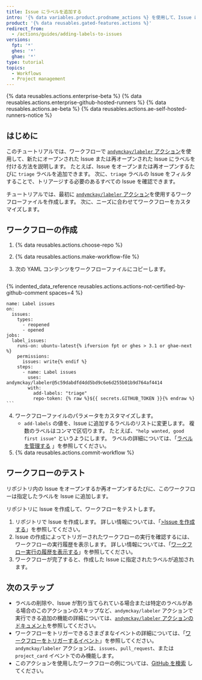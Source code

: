 ```yaml
---
title: Issue にラベルを追加する
intro: '{% data variables.product.prodname_actions %} を使用して、Issue に自動的にラベルを付けることができます。'
product: '{% data reusables.gated-features.actions %}'
redirect_from:
  - /actions/guides/adding-labels-to-issues
versions:
  fpt: '*'
  ghes: '*'
  ghae: '*'
type: tutorial
topics:
  - Workflows
  - Project management
---
```


{% data reusables.actions.enterprise-beta %}
{% data reusables.actions.enterprise-github-hosted-runners %}
{% data reusables.actions.ae-beta %}
{% data reusables.actions.ae-self-hosted-runners-notice %}

## はじめに

このチュートリアルでは、ワークフローで [`andymckay/labeler` アクション](https://github.com/marketplace/actions/simple-issue-labeler)を使用して、新たにオープンされた Issue または再オープンされた Issue にラベルを付ける方法を説明します。 たとえば、Issue をオープンまたは再オープンするたびに `triage` ラベルを追加できます。 次に、`triage` ラベルの Issue をフィルタすることで、トリアージする必要のあるすべての Issue を確認できます。

チュートリアルでは、最初に [`andymckay/labeler` アクション](https://github.com/marketplace/actions/simple-issue-labeler)を使用するワークフローファイルを作成します。 次に、ニーズに合わせてワークフローをカスタマイズします。

## ワークフローの作成

1. {% data reusables.actions.choose-repo %}
2. {% data reusables.actions.make-workflow-file %}
3. 次の YAML コンテンツをワークフローファイルにコピーします。

    ```yaml{:copy}
{% indented_data_reference reusables.actions.actions-not-certified-by-github-comment spaces=4 %}

    name: Label issues
    on:
      issues:
        types:
          - reopened
          - opened
    jobs:
      label_issues:
        runs-on: ubuntu-latest{% ifversion fpt or ghes > 3.1 or ghae-next %}
        permissions:
          issues: write{% endif %}
        steps:
          - name: Label issues
            uses: andymckay/labeler@5c59dabdfd4dd5bd9c6e6d255b01b9d764af4414
            with:
              add-labels: "triage"
              repo-token: {% raw %}${{ secrets.GITHUB_TOKEN }}{% endraw %}
    ```

4. ワークフローファイルのパラメータをカスタマイズします。
   - `add-labels` の値を、Issue に追加するラベルのリストに変更します。 複数のラベルはコンマで区切ります。 たとえば、`"help wanted, good first issue"` というようにします。 ラベルの詳細については、「[ラベルを管理する](/github/managing-your-work-on-github/managing-labels#applying-labels-to-issues-and-pull-requests) 」を参照してください。
5. {% data reusables.actions.commit-workflow %}

## ワークフローのテスト

リポジトリ内の Issue をオープンするか再オープンするたびに、このワークフローは指定したラベルを Issue に追加します。

リポジトリに Issue を作成して、ワークフローをテストします。

1. リポジトリで Issue を作成します。 詳しい情報については、「[>Issue を作成する](/github/managing-your-work-on-github/creating-an-issue)」を参照してください。
2. Issue の作成によってトリガーされたワークフローの実行を確認するには、ワークフローの実行履歴を表示します。 詳しい情報については、「[ワークフロー実行の履歴を表示する](/actions/managing-workflow-runs/viewing-workflow-run-history)」を参照してください。
3. ワークフローが完了すると、作成した Issue に指定されたラベルが追加されます。

## 次のステップ

- ラベルの削除や、Issue が割り当てられている場合または特定のラベルがある場合のこのアクションのスキップなど、`andymckay/labeler` アクションで実行できる追加の機能の詳細については、[`andymckay/labeler` アクションのドキュメント](https://github.com/marketplace/actions/simple-issue-labeler)を参照してください。
- ワークフローをトリガーできるさまざまなイベントの詳細については、「[ワークフローをトリガーするイベント](/actions/reference/events-that-trigger-workflows#issues)」を参照してください。 `andymckay/labeler` アクションは、`issues`、`pull_request`、または `project_card` イベントでのみ機能します。
- このアクションを使用したワークフローの例については、[GitHub を検索](https://github.com/search?q=%22uses:+andymckay/labeler%22&type=code) してください。
